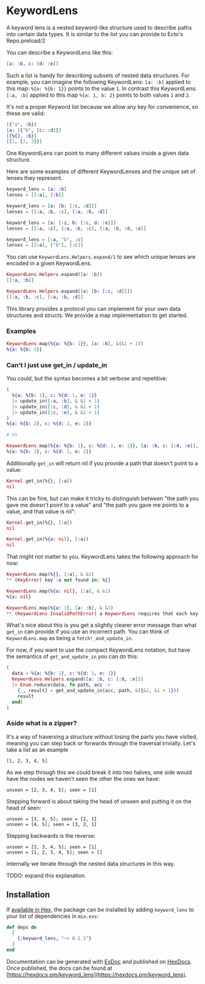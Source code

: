 # KeywordLens

A keyword lens is a nested keyword-like structure used to describe paths into certain data types. It is similar to the list you can provide to Ecto's Repo.preload/2

You can describe a KeywordLens like this:
```elixir
[a: :b, c: [d: :e]]
```

Such a list is handy for describing subsets of nested data structures. For example, you can imagine the following KeywordLens: `[a: :b]` applied to this map: `%{a: %{b: 1}}` points to the value `1`. In contrast this KeywordLens: `[:a, :b]` applied to this map `%{a: 1, b: 2}` points to both values `1` and `2`.

It's not a proper Keyword list because we allow any key for convenience, so these are valid:

```elixir
[{"a", :b}]
[a: [{"b", [c: :d]}]
[{%{}, :b}]
[{1, {2, 3}}]
```

One KeywordLens can point to many different values inside a given data structure.

Here are some examples of different KeywordLenses and the unique set of lenses they represent.

```elixir
keyword_lens = [a: :b]
lenses = [[:a], [:b]]

keyword_lens = [a: [b: [:c, :d]]]
lenses = [[:a, :b, :c], [:a, :b, :d]]

keyword_lens = [a: [:z, b: [:c, d: :e]]]
lenses = [[:a, :z], [:a, :b, :c], [:a, :b, :d, :e]]

keyword_lens = [:a, "b", :c]
lenses = [[:a], ["b"], [:c]]
```

You can use `KeywordLens.Helpers.expand/1` to see which unique lenses are encoded in a given KeywordLens.

```elixir
KeywordLens.Helpers.expand([a: :b])
[[:a, :b]]

KeywordLens.Helpers.expand([a: [b: [:c, :d]]])
[[:a, :b, :c], [:a, :b, :d]]
```

This library provides a protocol you can implement for your own data structures and structs. We provide a map implementation to get started.

### Examples

```elixir
KeywordLens.map(%{a: %{b: 1}}, [a: :b], &(&1 + 1))
%{a: %{b: 2}}
```

### Can't I just use get_in / update_in

You could, but the syntax becomes a bit verbose and repetitive:

```elixir
(
  %{a: %{b: 1}, c: %{d: 1, e: 1}}
  |> update_in([:a, :b], & &1 + 1)
  |> update_in([:c, :d], & &1 + 1)
  |> update_in([:c, :e], & &1 + 1)
)
%{a: %{b: 2}, c: %{d: 2, e: 2}}

# Vs

KeywordLens.map(%{a: %{b: 1}, c: %{d: 1, e: 1}}, [a: :b, c: [:d, :e]], & &1+1)
%{a: %{b: 2}, c: %{d: 2, e: 2}}
```

Additionally `get_in` will return nil if you provide a path that doesn't point to a value:

```elixir
Kernel.get_in(%{}, [:a])
nil
```

This can be fine, but can make it tricky to distinguish between "the path you gave me doesn't point to a value" and "the path you gave me points to a value, and that value is nil":

```elixir
Kernel.get_in(%{}, [:a])
nil

Kernel.get_in(%{a: nil}, [:a])
nil
```

That might not matter to you. KeywordLens takes the following approach for now:

```elixir
KeywordLens.map(%{}, [:a], & &1)
** (KeyError) key :a not found in: %{}

KeywordLens.map(%{a: nil}, [:a], & &1)
%{a: nil}

KeywordLens.map(%{a: 1}, [a: :b], & &1)
** (KeywordLens.InvalidPathError) a KeywordLens requires that each key in the path points to a map until the last key in the path. It looks like your path is wrong, please check.
```

What's nice about this is you get a slightly clearer error message than what `get_in` can provide if you use an incorrect path. You can think of `KeywordLens.map` as being a `fetch!_and_update_in`.

For now, if you want to use the compact KeywordLens notation, but have the semantics of `get_and_update_in` you can do this:

```elixir
(
  data = %{a: %{b: 1}, c: %{d: 1, e: 1}}
  KeywordLens.Helpers.expand([a: :b, c: [:d, :e]])
  |> Enum.reduce(data, fn path, acc ->
    {_, result} = get_and_update_in(acc, path, &({&1, &1 + 1}))
    result
  end)
)
```

### Aside what is a zipper?

It's a way of traversing a structure without losing the parts you have visited, meaning you can step back or forwards through the traversal trivially. Let's take a list as an example
```
[1, 2, 3, 4, 5]
```
As we step through this we could break it into two halves, one side would have the nodes we haven't seen the other the ones we have:
```
unseen = [2, 3, 4, 5]; seen = [1]
```
Stepping forward is about taking the head of unseen and putting it on the head of seen:
```
unseen = [3, 4, 5]; seen = [2, 1]
unseen = [4, 5]; seen = [3, 2, 1]
```
Stepping backwards is the reverse:
```
unseen = [2, 3, 4, 5]; seen = [1]
unseen = [1, 2, 3, 4, 5]; seen = []
```

Internally we iterate through the nested data structures in this way.

TODO: expand this explanation.

## Installation

If [available in Hex](https://hex.pm/docs/publish), the package can be installed
by adding `keyword_lens` to your list of dependencies in `mix.exs`:

```elixir
def deps do
  [
    {:keyword_lens, "~> 0.1.1"}
  ]
end
```

Documentation can be generated with [ExDoc](https://github.com/elixir-lang/ex_doc)
and published on [HexDocs](https://hexdocs.pm). Once published, the docs can
be found at [https://hexdocs.pm/keyword_lens](https://hexdocs.pm/keyword_lens).

